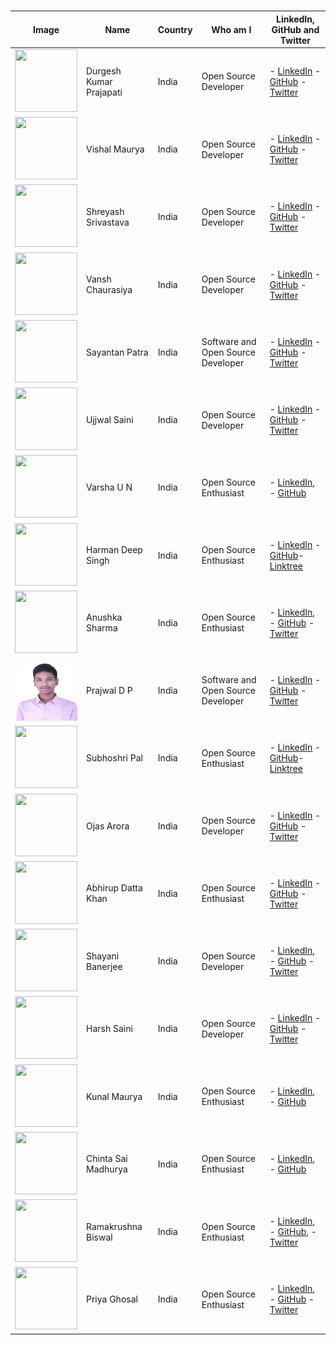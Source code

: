 <!------------------------------------------------------------------------------------------------------------------------------------------------->
<!------------------------------------------------------------------------------------------------------------------------------------------------->
<!--------- Copy The Comment Line & Update it ----------------------------------------------------------------------------------------------------->
<!------------------------------------------------------------------------------------------------------------------------------------------------->
<!------------------------------------------------------------------------------------------------------------------------------------------------->


# <!--  | <img src="Your Image URL" width="100" height="100"> |Durgesh Kumar Prajapati| India | Open Source Developer | - [LinkedIn](Your LinkedIn URL), - [GitHub](Your GitHub URL) - [Twitter](Your Twitter URL) |    Get your img URL from https://api.github.com/users/github-user-name --> 


| Image  |Name | Country               | Who am I                    | LinkedIn, GitHub and Twitter|
|------|--------|-----------------------|--------------------------------|-------------------|
| <img src="https://avatars.githubusercontent.com/u/98798977?v=4" width="100" height="100"> | Durgesh Kumar Prajapati| India | Open Source Developer | - [LinkedIn](https://www.linkedin.com/in/durgesh4993/) - [GitHub](https://github.com/Durgesh4993) - [Twitter](https://x.com/durgesh4993) |
| <img src="https://avatars.githubusercontent.com/u/40622097?s=96&v=4" width="100" height="100"> | Vishal Maurya | India | Open Source Developer | - [LinkedIn](https://www.linkedin.com/in/vishal-maurya-a0530618b) - [GitHub](https://github.com/vishalmaurya850) - [Twitter](https://x.com/VishalM99065176) |
| <img src="https://avatars.githubusercontent.com/u/72603662?v=4" width="100" height="100"> | Shreyash Srivastava| India | Open Source Developer | - [LinkedIn](www.linkedin.com/in/shreyash-srivastava-1a1161280) - [GitHub](https://github.com/shreyash3087) - [Twitter](https://x.com/Shreyash3087) |
| <img src="https://avatars.githubusercontent.com/u/114163734?v=4" width="100" height="100"> | Vansh Chaurasiya| India | Open Source Developer | - [LinkedIn](https://www.linkedin.com/in/vanshchaurasiya24/) - [GitHub](https://github.com/vansh-codes) - [Twitter](https://x.com/VanshChaurasiy4) |
| <img src="https://raw.githubusercontent.com/sayantancodex/sayantancodex.github.io/main/assets/img/about/sayantan.jpg" width="100" height="100"> | Sayantan Patra| India | Software and Open Source Developer | - [LinkedIn](https://www.linkedin.com/in/sayantanpatra2004) - [GitHub](https://github.com/sayantancodex) - [Twitter](https://x.com/SayantanPatra_?s=09) |
| <img src="https://avatars.githubusercontent.com/u/73696489?v=4" width="100" height="100"> | Ujjwal Saini | India | Open Source Developer | - [LinkedIn](https://www.linkedin.com/in/ujjwalsaini07/) - [GitHub](https://github.com/UjjwalSaini07) - [Twitter](https://x.com/UjjwalSaini0007) |
| <img src="https://avatars.githubusercontent.com/u/171420430?v=4" width="100" height="100"> | Varsha U N| India | Open Source Enthusiast | - [LinkedIn](https://www.linkedin.com/in/varsha-un?utm_source=share&utm_campaign=share_via&utm_content=profile&utm_medium=android_app), - [GitHub](https://github.com/VarshaUN)  | 
| <img src="https://avatars.githubusercontent.com/u/115714095?v=4" width="100" height="100"> | Harman Deep Singh| India | Open Source Enthusiast | - [LinkedIn](https://www.linkedin.com/in/harman-deep-singh-5a3b3823b/) - [GitHub](https://github.com/Harman8815)- [Linktree](https://linktr.ee/harman88157)  | 
| <img src="https://avatars.githubusercontent.com/u/169697073?v=4" width="100" height="100"> |Anushka Sharma| India | Open Source Enthusiast | - [LinkedIn](http://www.linkedin.com/in/anushka-sharma-644063295), - [GitHub](https://github.com/anushka8418) - [Twitter](https://x.com/Anushka33174522) |
| <img src="https://github.com/prajwaldp223/photo/blob/main/WhatsApp%20Image%202024-09-01%20at%2009.49.00_640ff75f.jpg?raw=true" width="100" height="100"> | Prajwal D P| India | Software and Open Source Developer | - [LinkedIn](https://www.linkedin.com/in/prajwal-d-p-4a9692260/) - [GitHub](https://github.com/prajwaldp223) - [Twitter](https://x.com/Prajwaldp23) |
| <img src="https://github-production-user-asset-6210df.s3.amazonaws.com/138369802/363593336-6f0a61dc-280a-4bb3-b2be-03d5320f9562.jpeg?X-Amz-Algorithm=AWS4-HMAC-SHA256&X-Amz-Credential=AKIAVCODYLSA53PQK4ZA%2F20240903%2Fus-east-1%2Fs3%2Faws4_request&X-Amz-Date=20240903T002926Z&X-Amz-Expires=300&X-Amz-Signature=bc5b6be73a461cb79e76a54daf46db3e8651813362b600007ecfe5558ba66ece&X-Amz-SignedHeaders=host&actor_id=0&key_id=0&repo_id=0" width="100" height="100"> | Subhoshri Pal| India | Open Source Enthusiast | - [LinkedIn](https://www.linkedin.com/in/subhoshri-pal2005/) - [GitHub](https://github.com/Subhoshri)- [Linktree](https://linktr.ee/subhoshri) | 
| <img src="https://avatars.githubusercontent.com/u/127867874?v=4" width="100" height="100"> | Ojas Arora | India | Open Source Developer | - [LinkedIn](https://www.linkedin.com/in/ojasarora14/) - [GitHub](https://github.com/Ojas-Arora) - [Twitter](https://twitter.com/OjasArora2314) |
| <img src="https://github.com/user-attachments/assets/ba7137ae-5ad1-4881-874e-3194cf930c26" width="100" height="100"> | Abhirup Datta Khan| India | Open Source Enthusiast | - [LinkedIn](https://www.linkedin.com/in/abhirupdattak11/) - [GitHub](https://github.com/abhirup0199) - [Twitter](https://x.com/its_your_adi) |
| <img src="https://avatars.githubusercontent.com/u/138789511?s=400&u=216b524256bf8c9e99481276c6c1b6cb8ef5c0dc&v=4" width="100" height="100"> |Shayani Banerjee| India | Open Source Developer | - [LinkedIn](https://www.linkedin.com/in/shayani-banerjee-88b489230), - [GitHub](https://github.com/Kochurii ) - [Twitter](https://x.com/anaaaaaaaa_x) |    
| <img src="https://avatars.githubusercontent.com/u/127672737?s=400&u=aa5b6f544ec0cc9d7223f1cf3a621133ba02f18f&v=4" width="100" height="100"> | Harsh Saini | India | Open Source Developer | - [LinkedIn](https://www.linkedin.com/in/harsh-saini-734ab6264/) - [GitHub](https://github.com/Harshsaini001) - [Twitter](https://x.com/Sainiharsha001) |
| <img src="https://avatars.githubusercontent.com/u/109097899?v=4" width="100" height="100"> |Kunal Maurya| India | Open Source Enthusiast | - [LinkedIn](https://www.linkedin.com/in/kunal-maurya/), - [GitHub](https://github.com/kunalmaurya6) |    
| <img src="https://avatars.githubusercontent.com/u/142426686?s=400&u=96d65765fb66e7fb77198ffebe7de6a7ff294259&v=4" width="100" height="100"> | Chinta Sai Madhurya | India | Open Source Enthusiast | - [LinkedIn](https://www.linkedin.com/in/sai-madhurya-chinta), - [GitHub](https://github.com/Madhurya2303) |   
| <img src="https://avatars.githubusercontent.com/u/125277258?s=400&u=25584c5e46c3a42a27bbc6e5f176fd4a1b6cb923&v=4" width="100" height="100"> | Ramakrushna Biswal | India | Open Source Enthusiast | - [LinkedIn](https://www.linkedin.com/in/ramakrushna-biswal/), - [GitHub](https://github.com/RamakrushnaBiswal), - [Twitter](https://x.com/Ramakrushna23) |  
| <img src="https://avatars.githubusercontent.com/u/162816363?v=4" width="100" height="100"> |Priya Ghosal| India | Open Source Enthusiast | - [LinkedIn](https://www.linkedin.com/in/priya-ghosal-785771286/), - [GitHub](https://github.com/PriyaGhosal) - [Twitter](https://x.com/PriyaGhosa39968) | 

